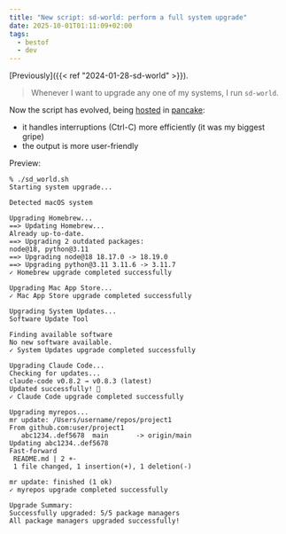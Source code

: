 ```yaml
---
title: "New script: sd-world: perform a full system upgrade"
date: 2025-10-01T01:11:09+02:00
tags:
  - bestof
  - dev
---
```


[Previously]({{< ref "2024-01-28-sd-world" >}}).

> Whenever I want to upgrade any one of my systems, I run `sd-world`.

Now the script has evolved, being [hosted](https://github.com/thiagowfx/pancake/blob/9b2cc8c6df6103d4ab1457e30353fe0711290aa2/sd-world/sd-world.sh) in [pancake](https://github.com/thiagowfx/pancake):

- it handles interruptions (Ctrl-C) more efficiently (it was my biggest gripe)
- the output is more user-friendly

Preview:

```
% ./sd_world.sh
Starting system upgrade...

Detected macOS system

Upgrading Homebrew...
==> Updating Homebrew...
Already up-to-date.
==> Upgrading 2 outdated packages:
node@18, python@3.11
==> Upgrading node@18 18.17.0 -> 18.19.0
==> Upgrading python@3.11 3.11.6 -> 3.11.7
✓ Homebrew upgrade completed successfully

Upgrading Mac App Store...
✓ Mac App Store upgrade completed successfully

Upgrading System Updates...
Software Update Tool

Finding available software
No new software available.
✓ System Updates upgrade completed successfully

Upgrading Claude Code...
Checking for updates...
claude-code v0.8.2 → v0.8.3 (latest)
Updated successfully! 🎉
✓ Claude Code upgrade completed successfully

Upgrading myrepos...
mr update: /Users/username/repos/project1
From github.com:user/project1
   abc1234..def5678  main       -> origin/main
Updating abc1234..def5678
Fast-forward
 README.md | 2 +-
 1 file changed, 1 insertion(+), 1 deletion(-)

mr update: finished (1 ok)
✓ myrepos upgrade completed successfully

Upgrade Summary:
Successfully upgraded: 5/5 package managers
All package managers upgraded successfully!
```
